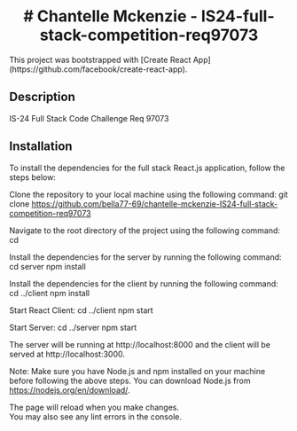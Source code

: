 <h1 align="center">
# Chantelle Mckenzie - IS24-full-stack-competition-req97073
</h1>

<p align="left">
This project was bootstrapped with [Create React App](https://github.com/facebook/create-react-app).
</p>

## Description

IS-24 Full Stack Code Challenge Req 97073

## Installation
<p align='left'>
To install the dependencies for the full stack React.js application, follow the steps below:
</p>

Clone the repository to your local machine using the following command:
git clone <https://github.com/bella77-69/chantelle-mckenzie-IS24-full-stack-competition-req97073>

Navigate to the root directory of the project using the following command:
cd <code-challenge>

Install the dependencies for the server by running the following command:
cd server
npm install

Install the dependencies for the client by running the following command:
cd ../client
npm install

Start React Client: 
cd ../client
npm start

Start Server:
cd ../server
npm start 

The server will be running at http://localhost:8000 and the client will be served at http://localhost:3000.

Note: Make sure you have Node.js and npm installed on your machine before following the above steps. You can download Node.js from https://nodejs.org/en/download/.

The page will reload when you make changes.\
You may also see any lint errors in the console.






